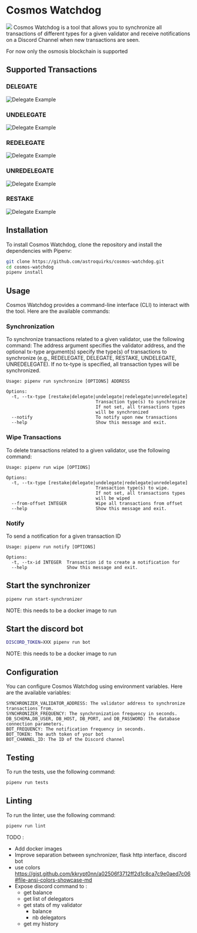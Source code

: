 # Cosmos Watchdog
![](resources/watchdog.png)
Cosmos Watchdog is a tool that allows you to synchronize all transactions of different types for a given validator and receive notifications on a Discord Channel when new transactions are seen.

For now only the osmosis blockchain is supported

## Supported Transactions

### DELEGATE

![Delegate Example](resources/examples/delegate.png)

### UNDELEGATE

![Delegate Example](resources/examples/undelegate.png)

### REDELEGATE

![Delegate Example](resources/examples/redelegate.png)


### UNREDELEGATE

![Delegate Example](resources/examples/unredelegate.png)


### RESTAKE 

![Delegate Example](resources/examples/restake.png)


## Installation

To install Cosmos Watchdog, clone the repository and install the dependencies with Pipenv:
```bash
git clone https://github.com/astroquirks/cosmos-watchdog.git
cd cosmos-watchdog
pipenv install
```

## Usage
Cosmos Watchdog provides a command-line interface (CLI) to interact with the tool. Here are the available commands:

### Synchronization

To synchronize transactions related to a given validator, use the following command:
The address argument specifies the validator address, and the optional tx-type argument(s) specify the type(s) of transactions to synchronize (e.g., REDELEGATE, DELEGATE, RESTAKE, UNDELEGATE, UNREDELEGATE).
If no tx-type is specified, all transaction types will be synchronized.

```
Usage: pipenv run synchronize [OPTIONS] ADDRESS

Options:
  -t, --tx-type [restake|delegate|undelegate|redelegate|unredelegate]
                                  Transaction type(s) to synchronize
                                  If not set, all transactions types
                                  will be synchronized
  --notify                        To notify upon new transactions
  --help                          Show this message and exit.
```

### Wipe Transactions
To delete transactions related to a given validator, use the following command:

```
Usage: pipenv run wipe [OPTIONS]

Options:
  -t, --tx-type [restake|delegate|undelegate|redelegate|unredelegate]
                                  Transaction type(s) to wipe.
                                  If not set, all transactions types
                                  will be wiped
  --from-offset INTEGER           Wipe all transactions from offset
  --help                          Show this message and exit.
```

### Notify

To send a notification for a given transaction ID

```
Usage: pipenv run notify [OPTIONS]

Options:
  -t, --tx-id INTEGER  Transaction id to create a notification for
  --help               Show this message and exit.
```

## Start the synchronizer 

```bash
pipenv run start-synchronizer
```

NOTE: this needs to be a docker image to run

## Start the discord bot

```bash
DISCORD_TOKEN=XXX pipenv run bot
```

NOTE: this needs to be a docker image to run

## Configuration

You can configure Cosmos Watchdog using environment variables. Here are the available variables:
```
SYNCHRONIZER_VALIDATOR_ADDRESS: The validator address to synchronize transactions from.
SYNCHRONIZER_FREQUENCY: The synchronization frequency in seconds.
DB_SCHEMA,DB_USER, DB_HOST, DB_PORT, and DB_PASSWORD: The database connection parameters.
BOT_FREQUENCY: The notification frequency in seconds.
BOT_TOKEN: The auth token of your bot
BOT_CHANNEL_ID: The ID of the Discord channel
```

## Testing

To run the tests, use the following command:

```bash
pipenv run tests
```

## Linting

To run the linter, use the following command:

```bash
pipenv run lint
```


TODO : 

- Add docker images
- Improve separation between synchronizer, flask http interface, discord bot
- use colors https://gist.github.com/kkrypt0nn/a02506f3712ff2d1c8ca7c9e0aed7c06#file-ansi-colors-showcase-md
- Expose discord command to :
   - get balance
   - get list of delegators
   - get stats of my validator
     - balance
     - nb delegators
   - get my history